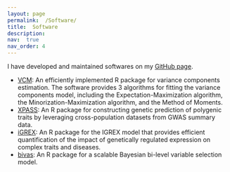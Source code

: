 ```yaml
---
layout: page
permalink:  /Software/
title:  Software
description: 
nav:  true
nav_order: 4
---
```

I have developed and maintained softwares on my [GitHub page](https://github.com/mxcai).

- [VCM](https://github.com/mxcai/VCM): 	An efficiently implemented R package for variance components estimation. The software provides 3 algorithms for fitting the variance components model, including the Expectation-Maximization algorithm, the Minorization-Maximization algorithm, and the Method of Moments.
- [XPASS](https://github.com/mxcai/XPASS): 	An R package for constructing genetic prediction of polygenic traits by leveraging cross-population datasets from GWAS summary data.
- [iGREX](https://github.com/mxcai/iGREX): 	An R package for the IGREX model that provides efficient quantification of the impact of genetically regulated expression on complex traits and diseases.
- [bivas](https://github.com/mxcai/bivas): 	An R package for a scalable Bayesian bi-level variable selection model.

